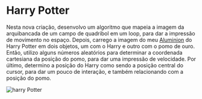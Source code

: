 # Harry Potter

Nesta nova criação, desenvolvo um algoritmo que mapeia a imagem da arquibancada de um campo de quadribol em um loop, para dar a impressão de movimento no espaço. Depois, carrego a imagem do meu [Aluminion](https://www.instagram.com/aluminions.13/) do Harry Potter em dois objetos, um com o Harry e outro com o pomo de ouro. Então, utilizo alguns números aleatórios para determinar a coordenada cartesiana da posição do pomo, para dar uma impressão de velocidade. Por último, determino a posição do Harry como sendo a posição central do cursor, para dar um pouco de interação, e também relacionando com a posição do pomo.

![harry Potter](https://github.com/DanielBrito/creative-coding-experiments/blob/master/HarryPotter/harry.gif)

